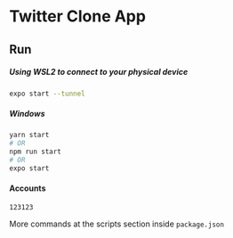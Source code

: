 # Twitter Clone App

## Run

##### Using WSL2 to connect to your physical device
```bash
expo start --tunnel
```

##### Windows
```bash
yarn start
# OR
npm run start
# OR
expo start
```

#### Accounts
```hey@email.com
123123
```

More commands at the scripts section inside `package.json`